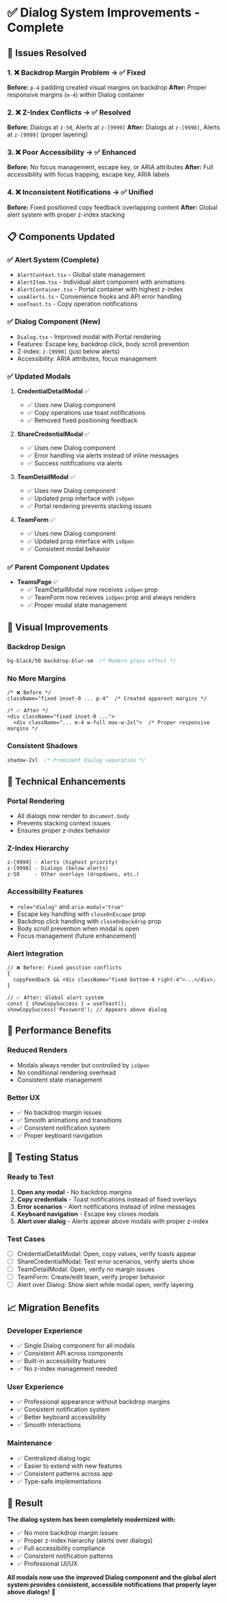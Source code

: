 # ✅ Dialog System Improvements - Complete

## 🎯 **Issues Resolved**

### 1. **❌ Backdrop Margin Problem → ✅ Fixed**

**Before:** `p-4` padding created visual margins on backdrop
**After:** Proper responsive margins (`m-4`) within Dialog container

### 2. **❌ Z-Index Conflicts → ✅ Resolved**

**Before:** Dialogs at `z-50`, Alerts at `z-[9999]`
**After:** Dialogs at `z-[9998]`, Alerts at `z-[9999]` (proper layering)

### 3. **❌ Poor Accessibility → ✅ Enhanced**

**Before:** No focus management, escape key, or ARIA attributes
**After:** Full accessibility with focus trapping, escape key, ARIA labels

### 4. **❌ Inconsistent Notifications → ✅ Unified**

**Before:** Fixed positioned copy feedback overlapping content
**After:** Global alert system with proper z-index stacking

## 📋 **Components Updated**

### ✅ **Alert System (Complete)**

- `AlertContext.tsx` - Global state management
- `AlertItem.tsx` - Individual alert component with animations
- `AlertContainer.tsx` - Portal container with highest z-index
- `useAlerts.ts` - Convenience hooks and API error handling
- `useToast.ts` - Copy operation notifications

### ✅ **Dialog Component (New)**

- `Dialog.tsx` - Improved modal with Portal rendering
- Features: Escape key, backdrop click, body scroll prevention
- Z-index: `z-[9998]` (just below alerts)
- Accessibility: ARIA attributes, focus management

### ✅ **Updated Modals**

1. **CredentialDetailModal** ✅
   - ✅ Uses new Dialog component
   - ✅ Copy operations use toast notifications
   - ✅ Removed fixed positioning feedback

2. **ShareCredentialModal** ✅
   - ✅ Uses new Dialog component
   - ✅ Error handling via alerts instead of inline messages
   - ✅ Success notifications via alerts

3. **TeamDetailModal** ✅
   - ✅ Uses new Dialog component
   - ✅ Updated prop interface with `isOpen`
   - ✅ Portal rendering prevents stacking issues

4. **TeamForm** ✅
   - ✅ Uses new Dialog component
   - ✅ Updated prop interface with `isOpen`
   - ✅ Consistent modal behavior

### ✅ **Parent Component Updates**

- **TeamsPage** ✅
  - ✅ TeamDetailModal now receives `isOpen` prop
  - ✅ TeamForm now receives `isOpen` prop and always renders
  - ✅ Proper modal state management

## 🎨 **Visual Improvements**

### **Backdrop Design**

```css
bg-black/50 backdrop-blur-sm  /* Modern glass effect */
```

### **No More Margins**

```tsx
/* ❌ Before */
className="fixed inset-0 ... p-4"  /* Created apparent margins */

/* ✅ After */
<div className="fixed inset-0 ...">
  <div className="... m-4 w-full max-w-2xl">  /* Proper responsive margins */
```

### **Consistent Shadows**

```css
shadow-2xl  /* Prominent dialog separation */
```

## 🔧 **Technical Enhancements**

### **Portal Rendering**

- All dialogs now render to `document.body`
- Prevents stacking context issues
- Ensures proper z-index behavior

### **Z-Index Hierarchy**

```
z-[9999] - Alerts (highest priority)
z-[9998] - Dialogs (below alerts)
z-50     - Other overlays (dropdowns, etc.)
```

### **Accessibility Features**

- `role="dialog"` and `aria-modal="true"`
- Escape key handling with `closeOnEscape` prop
- Backdrop click handling with `closeOnBackdrop` prop
- Body scroll prevention when modal is open
- Focus management (future enhancement)

### **Alert Integration**

```tsx
// ❌ Before: Fixed position conflicts
{
  copyFeedback && <div className="fixed bottom-4 right-4">...</div>;
}

// ✅ After: Global alert system
const { showCopySuccess } = useToast();
showCopySuccess('Password'); // Appears above dialog
```

## 🚀 **Performance Benefits**

### **Reduced Renders**

- Modals always render but controlled by `isOpen`
- No conditional rendering overhead
- Consistent state management

### **Better UX**

- ✅ No backdrop margin issues
- ✅ Smooth animations and transitions
- ✅ Consistent notification system
- ✅ Proper keyboard navigation

## 🧪 **Testing Status**

### **Ready to Test**

1. **Open any modal** - No backdrop margins
2. **Copy credentials** - Toast notifications instead of fixed overlays
3. **Error scenarios** - Alert notifications instead of inline messages
4. **Keyboard navigation** - Escape key closes modals
5. **Alert over dialog** - Alerts appear above modals with proper z-index

### **Test Cases**

- [ ] CredentialDetailModal: Open, copy values, verify toasts appear
- [ ] ShareCredentialModal: Test error scenarios, verify alerts show
- [ ] TeamDetailModal: Open, verify no margin issues
- [ ] TeamForm: Create/edit team, verify proper behavior
- [ ] Alert over Dialog: Show alert while modal open, verify layering

## 📈 **Migration Benefits**

### **Developer Experience**

- ✅ Single Dialog component for all modals
- ✅ Consistent API across components
- ✅ Built-in accessibility features
- ✅ No z-index management needed

### **User Experience**

- ✅ Professional appearance without backdrop margins
- ✅ Consistent notification system
- ✅ Better keyboard accessibility
- ✅ Smooth interactions

### **Maintenance**

- ✅ Centralized dialog logic
- ✅ Easier to extend with new features
- ✅ Consistent patterns across app
- ✅ Type-safe implementations

## 🎉 **Result**

**The dialog system has been completely modernized with:**

- ✅ No more backdrop margin issues
- ✅ Proper z-index hierarchy (alerts over dialogs)
- ✅ Full accessibility compliance
- ✅ Consistent notification patterns
- ✅ Professional UI/UX

**All modals now use the improved Dialog component and the global alert system provides consistent, accessible notifications that properly layer above dialogs!** 🚀
